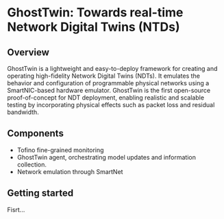 # GhostTwin: Towards real-time Network Digital Twins (NTDs)


## Overview
GhostTwin is a lightweight and easy-to-deploy framework for creating and operating high-fidelity Network Digital Twins (NDTs). It emulates the behavior and configuration of programmable physical networks using a SmartNIC-based hardware emulator. GhostTwin is the first open-source proof-of-concept for NDT deployment, enabling realistic and scalable testing by incorporating physical effects such as packet loss and residual bandwidth.

## Components
- Tofino fine-grained monitoring
- GhostTwin agent, orchestrating model updates and information collection.
- Network emulation through SmartNet


## Getting started

Fisrt...
